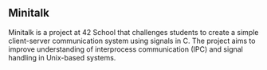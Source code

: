 <h2>Minitalk</h2>
<p>Minitalk is a project at 42 School that challenges students to create a simple client-server communication system using signals in C. The project aims to improve understanding of interprocess communication (IPC) and signal handling in Unix-based systems.</p>
